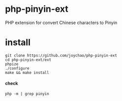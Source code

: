 php-pinyin-ext
==============

PHP extension for convert Chinese characters to Pinyin

# install

```shell
git clone https://github.com/joychao/php-pinyin-ext
cd php-pinyin-ext/ext
phpize
./configure
make && make install
```
#### check

```shell
php -m | grep pinyin
```

